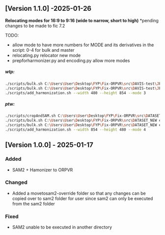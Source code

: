 ## [Version 1.1.0] -2025-01-26
**Relocating modes for 16:9 to 9:16 (wide to narrow, short to high)**
*pending changes to be made to fic 7.2

TODO: 
- allow mode to have more numbers for MODE and its derivatives in the script: 0-4 for bulk and master
- relocating.py relocator new mode 
- prepforharmonizer.py and encoding.py allow more modes
##### wtp:
```bash
./scripts/bulk.sh C:\Users\User\Desktop\FYP\Fix-ORPVR\src\DAVIS-test\JPEGImages\480p e2fgvi_hq 3 --inpaint-only --crop_to_width 854 --crop_to_height 480 --target_width 480 --target_height 854
./scripts/bulk.sh C:\Users\User\Desktop\FYP\Fix-ORPVR\src\DAVIS-test\JPEGImages\480p e2fgvi_hq 3 --relocating-only --crop_to_width 854 --crop_to_height 480 --target_width 480 --target_height 854
./scripts/add_harmonization.sh --width 480 --height 854 --mode 3
```

##### ptw:
```bash
./scripts/cropAndSAM.sh C:\Users\User\Desktop\FYP\Fix-ORPVR\src\DATASET_NEW --width 480 --height 854
./scripts/bulk.sh C:\Users\User\Desktop\FYP\Fix-ORPVR\src\DATASET_NEW e2fgvi_hq 4 --inpaint-only --crop_to_width 480 --crop_to_height 854 --target_width 854 --target_height 480
./scripts/bulk.sh C:\Users\User\Desktop\FYP\Fix-ORPVR\src\DATASET_NEW e2fgvi_hq 4 --relocating-only --crop_to_width 480 --crop_to_height 854 --target_width 854 --target_height 480
./scripts/add_harmonization.sh --width 854 --height 480 --mode 4
```


## [Version 1.0.0] - 2025-01-17
### Added
- SAM2 + Hamonizer to ORPVR

### Changed
- Added a movetosam2-override folder so that any changes can be copied over to sam2 folder for user since sam2 can only be executed from the sam2 folder

### Fixed
- SAM2 unable to be executed in another directory
